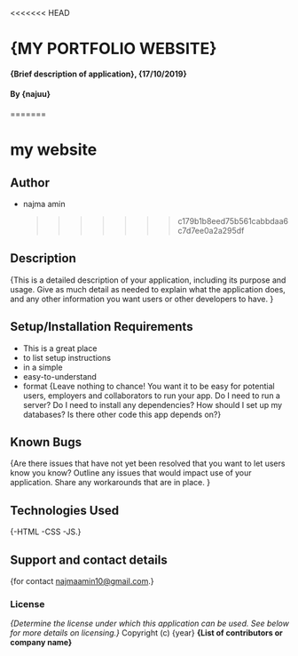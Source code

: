 <<<<<<< HEAD

# {MY PORTFOLIO WEBSITE}

#### {Brief description of application}, {17/10/2019}

#### By **{najuu}**

=======

# my website

## Author

- najma amin
  > > > > > > > c179b1b8eed75b561cabbdaa6c7d7ee0a2a295df

## Description

{This is a detailed description of your application, including its purpose and usage. Give as much detail as needed to explain what the application does, and any other information you want users or other developers to have. }

## Setup/Installation Requirements

- This is a great place
- to list setup instructions
- in a simple
- easy-to-understand
- format
  {Leave nothing to chance! You want it to be easy for potential users, employers and collaborators to run your app. Do I need to run a server? Do I need to install any dependencies? How should I set up my databases? Is there other code this app depends on?}

## Known Bugs

{Are there issues that have not yet been resolved that you want to let users know you know? Outline any issues that would impact use of your application. Share any workarounds that are in place. }

## Technologies Used

{-HTML
-CSS
-JS.}

## Support and contact details

{for contact najmaamin10@gmail.com.}

### License

_{Determine the license under which this application can be used. See below for more details on licensing.}_
Copyright (c) {year} **{List of contributors or company name}**

